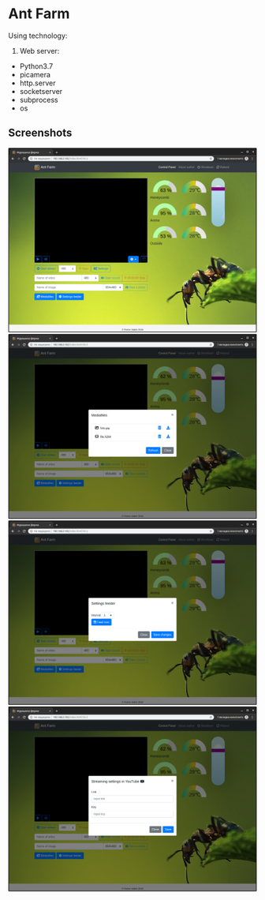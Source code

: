 # Ant Farm
Using technology:
1. Web server: 
 - Python3.7 
 - picamera
 - http.server
 - socketserver
 - subprocess
 - os
 
 ## Screenshots

![Control Panel](https://github.com/vadim9999/ant-farm/blob/master/screenshots/1.png)
![Mediafiles](https://github.com/vadim9999/ant-farm/blob/master/screenshots/2.png)
![Settings feeder](https://github.com/vadim9999/ant-farm/blob/master/screenshots/3.png)
![Settings streaming to YouTube](https://github.com/vadim9999/ant-farm/blob/master/screenshots/4.png)
